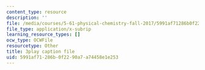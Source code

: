 ```yaml
---
content_type: resource
description: ''
file: /media/courses/5-61-physical-chemistry-fall-2017/5991af71286b0f2290a7a74458e1e253_9WthWtTxdj0.srt
file_type: application/x-subrip
learning_resource_types: []
ocw_type: OCWFile
resourcetype: Other
title: 3play caption file
uid: 5991af71-286b-0f22-90a7-a74458e1e253
---
```

